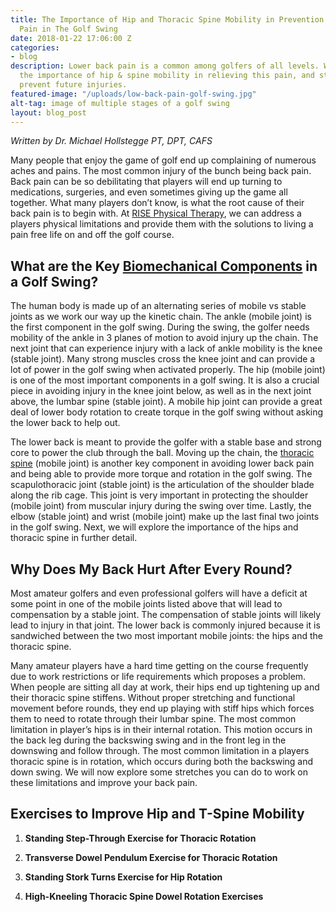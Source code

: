 ```yaml
---
title: The Importance of Hip and Thoracic Spine Mobility in Prevention of Lower Back
  Pain in The Golf Swing
date: 2018-01-22 17:06:00 Z
categories:
- blog
description: Lower back pain is a common among golfers of all levels. We highlight
  the importance of hip & spine mobility in relieving this pain, and stretches to
  prevent future injuries.
featured-image: "/uploads/low-back-pain-golf-swing.jpg"
alt-tag: image of multiple stages of a golf swing
layout: blog_post
---
```


_Written by Dr. Michael Hollstegge PT, DPT, CAFS_

Many people that enjoy the game of golf end up complaining of numerous aches and pains. The most common injury of the bunch being back pain. Back pain can be so debilitating that players will end up turning to medications, surgeries, and even sometimes giving up the game all together. What many players don’t know, is what the root cause of their back pain is to begin with. At [RISE Physical Therapy](/), we can address a players physical limitations and provide them with the solutions to living a pain free life on and off the golf course.

## What are the Key [Biomechanical Components](/blog/what-is-a-biomechanical-assessment) in a Golf Swing?

The human body is made up of an alternating series of mobile vs stable joints as we work our way up the kinetic chain. The ankle (mobile joint) is the first component in the golf swing. During the swing, the golfer needs mobility of the ankle in 3 planes of motion to avoid injury up the chain. The next joint that can experience injury with a lack of ankle mobility is the knee (stable joint). Many strong muscles cross the knee joint and can provide a lot of power in the golf swing when activated properly. The hip (mobile joint) is one of the most important components in a golf swing. It is also a crucial piece in avoiding injury in the knee joint below, as well as in the next joint above, the lumbar spine (stable joint). A mobile hip joint can provide a great deal of lower body rotation to create torque in the golf swing without asking the lower back to help out.

The lower back is meant to provide the golfer with a stable base and strong core to power the club through the ball. Moving up the chain, the [thoracic spine](/blog/foundations-the-thoracic-spine) (mobile joint) is another key component in avoiding lower back pain and being able to provide more torque and rotation in the golf swing. The scapulothoracic joint (stable joint) is the articulation of the shoulder blade along the rib cage. This joint is very important in protecting the shoulder (mobile joint) from muscular injury during the swing over time. Lastly, the elbow (stable joint) and wrist (mobile joint) make up the last final two joints in the golf swing. Next, we will explore the importance of the hips and thoracic spine in further detail.

## Why Does My Back Hurt After Every Round?

Most amateur golfers and even professional golfers will have a deficit at some point in one of the mobile joints listed above that will lead to compensation by a stable joint. The compensation of stable joints will likely lead to injury in that joint. The lower back is commonly injured because it is sandwiched between the two most important mobile joints: the hips and the thoracic spine.

Many amateur players have a hard time getting on the course frequently due to work restrictions or life requirements which proposes a problem. When people are sitting all day at work, their hips end up tightening up and their thoracic spine stiffens. Without proper stretching and functional movement before rounds, they end up playing with stiff hips which forces them to need to rotate through their lumbar spine. The most common limitation in player’s hips is in their internal rotation. This motion occurs in the back leg during the backswing swing and in the front leg in the downswing and follow through. The most common limitation in a players thoracic spine is in rotation, which occurs during both the backswing and down swing. We will now explore some stretches you can do to work on these limitations and improve your back pain.

## Exercises to Improve Hip and T-Spine Mobility

1. **Standing Step-Through Exercise for Thoracic Rotation**

2. **Transverse Dowel Pendulum Exercise for Thoracic Rotation**

3. **Standing Stork Turns Exercise for Hip Rotation**

4. **High-Kneeling Thoracic Spine Dowel Rotation Exercises**